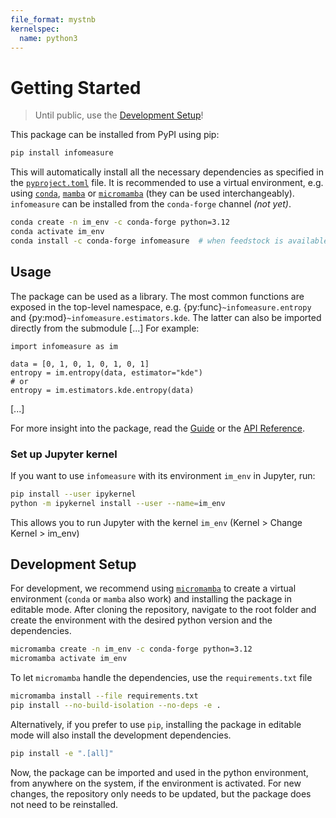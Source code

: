 ```yaml
---
file_format: mystnb
kernelspec:
  name: python3
---
```


# Getting Started

> Until public, use the [Development Setup](#development-setup)!

This package can be installed from PyPI using pip:

```bash
pip install infomeasure
```

This will automatically install all the necessary dependencies as specified in the
[`pyproject.toml`](https://github.com/cbueth/infomeasure/blob/main/pyproject.toml) file.
It is recommended to use a virtual environment, e.g. using
[`conda`](https://conda.io/projects/conda/en/latest),
[`mamba`](https://mamba.readthedocs.io/en/latest) or
[`micromamba`](https://mamba.readthedocs.io/en/latest/user_guide/micromamba.html)
(they can be used interchangeably).
`infomeasure` can be installed from the `conda-forge` channel _(not yet)_.

```bash
conda create -n im_env -c conda-forge python=3.12
conda activate im_env
conda install -c conda-forge infomeasure  # when feedstock is available
```

## Usage

The package can be used as a library.
The most common functions are exposed in the top-level namespace,
e.g. {py:func}`~infomeasure.entropy` and
{py:mod}`~infomeasure.estimators.kde`. The latter can also be imported directly from the
submodule
[...] For example:

```{code-cell}
import infomeasure as im

data = [0, 1, 0, 1, 0, 1, 0, 1]
entropy = im.entropy(data, estimator="kde")
# or
entropy = im.estimators.kde.entropy(data)
```

[...]

[//]: # (TODO: Also show MI and TE examples)

For more insight into the package, read the [Guide](guide/index.myst)
or the [API Reference](api/index.rst).


### Set up Jupyter kernel

If you want to use `infomeasure` with its environment `im_env` in Jupyter, run:

```bash
pip install --user ipykernel
python -m ipykernel install --user --name=im_env
```

This allows you to run Jupyter with the kernel `im_env` (Kernel > Change Kernel >
im_env)


## Development Setup

For development, we recommend using [`micromamba`](https://mamba.readthedocs.io/en/latest/user_guide/micromamba.html)
to create a virtual environment (`conda` or `mamba` also work)
and installing the package in editable mode.
After cloning the repository, navigate to the root folder and
create the environment with the desired python version and the dependencies.

```bash
micromamba create -n im_env -c conda-forge python=3.12
micromamba activate im_env
```

To let `micromamba` handle the dependencies, use the `requirements.txt` file

```bash
micromamba install --file requirements.txt
pip install --no-build-isolation --no-deps -e .
```

Alternatively, if you prefer to use `pip`, installing the package in editable mode will
also install the
development dependencies.

```bash
pip install -e ".[all]"
```

Now, the package can be imported and used in the python environment, from anywhere on
the system, if the environment is activated.
For new changes, the repository only needs to be updated, but the package does not need
to be reinstalled.
